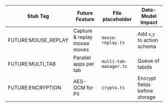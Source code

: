 | Stub Tag | Future Feature | File placeholder | Data-Model Impact |
|----------|----------------|------------------|-------------------|
| FUTURE:MOUSE_REPLAY | Capture & replay mouse moves | `mouse-replay.ts` | Add `x`,`y` to action schema |
| FUTURE:MULTI_TAB | Parallel apps per tab | `multi-tab-manager.ts` | Queue of tabIds |
| FUTURE:ENCRYPTION | AES-GCM for PII | `crypto.ts` | Encrypt fields before storage |
